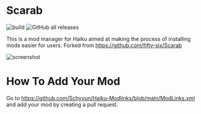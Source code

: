 # Scarab
![build](https://github.com/Schyvun/Haiku-Scarab/actions/workflows/dotnet.yml/badge.svg)
![GitHub all releases](https://img.shields.io/github/downloads/Schyvun/Haiku-Scarab/total)

This is a mod manager for Haiku aimed at making the process of installing mods easier for users. Forked from https://github.com/fifty-six/Scarab

![screenshot](https://i.imgur.com/V3UW99s.png)

# How To Add Your Mod
Go to https://github.com/Schyvun/Haiku-Modlinks/blob/main/ModLinks.xml and add your mod by creating a pull request.

